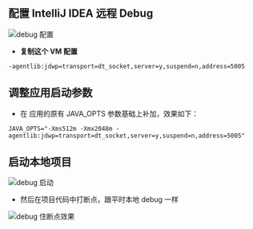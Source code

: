 

## 配置 IntelliJ IDEA 远程 Debug


![debug 配置](http://img.gitnavi.com/tkey/remote-debug-1.png)


- **复制这个 VM 配置**

```
-agentlib:jdwp=transport=dt_socket,server=y,suspend=n,address=5005
```


## 调整应用启动参数

- 在 应用的原有 JAVA_OPTS 参数基础上补加，效果如下：

```
JAVA_OPTS="-Xms512m -Xmx2048m -agentlib:jdwp=transport=dt_socket,server=y,suspend=n,address=5005"
```


## 启动本地项目

![debug 启动](http://img.gitnavi.com/tkey/remote-debug-2.png)

- 然后在项目代码中打断点，跟平时本地 debug 一样


![debug 住断点效果](http://img.gitnavi.com/tkey/remote-debug-3.png)
